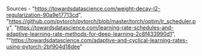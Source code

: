 Sources - "https://towardsdatascience.com/weight-decay-l2-regularization-90a9e17713cd",
        "https://github.com/pytorch/pytorch/blob/master/torch/optim/lr_scheduler.py",
        "https://towardsdatascience.com/learning-rate-schedules-and-adaptive-learning-rate-methods-for-deep-learning-2c8f433990d1",
        ""https://towardsdatascience.com/adaptive-and-cyclical-learning-rates-using-pytorch-2bf904d18dee"